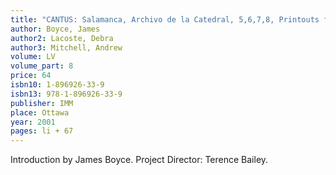 ```yaml
---
title: "CANTUS: Salamanca, Archivo de la Catedral, 5,6,7,8, Printouts from an Index in Machine-Readable Form, A CANTUS Index"
author: Boyce, James
author2: Lacoste, Debra
author3: Mitchell, Andrew
volume: LV
volume_part: 8
price: 64
isbn10: 1-896926-33-9
isbn13: 978-1-896926-33-9
publisher: IMM
place: Ottawa
year: 2001
pages: li + 67
---
```

Introduction by James Boyce. Project Director: Terence Bailey.
